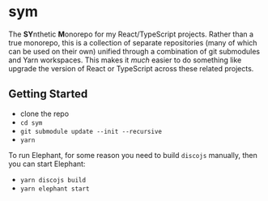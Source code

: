 # sym
The **SY**nthetic **M**onorepo for my React/TypeScript projects. Rather than a true monorepo, this is a collection of separate repositories (many of which can be used on their own) unified through a combination of git submodules and Yarn workspaces. This makes it _much_ easier to do something like upgrade the version of React or TypeScript across these related projects.

## Getting Started

- clone the repo
- `cd sym`
- `git submodule update --init --recursive`
- `yarn`

To run Elephant, for some reason you need to build `discojs` manually, then you can start Elephant:
- `yarn discojs build`
- `yarn elephant start`
